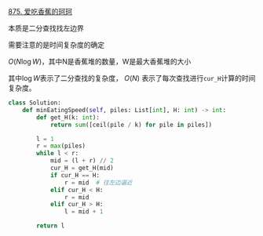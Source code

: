 [875. 爱吃香蕉的珂珂](https://leetcode-cn.com/problems/koko-eating-bananas/)

本质是二分查找找左边界

需要注意的是时间复杂度的确定

$O(N\log W)$，其中N是香蕉堆的数量，W是最大香蕉堆的大小

其中$\log W$表示了二分查找的复杂度，
$O(N)$ 表示了每次查找进行`cur_H`计算的时间复杂度。 

```python
class Solution:
    def minEatingSpeed(self, piles: List[int], H: int) -> int:
        def get_H(k: int):
            return sum([ceil(pile / k) for pile in piles])

        l = 1
        r = max(piles)
        while l < r:
            mid = (l + r) // 2
            cur_H = get_H(mid)
            if cur_H == H:
                r = mid  # 往左边逼近
            elif cur_H < H:
                r = mid
            elif cur_H > H:
                l = mid + 1

        return l
```
